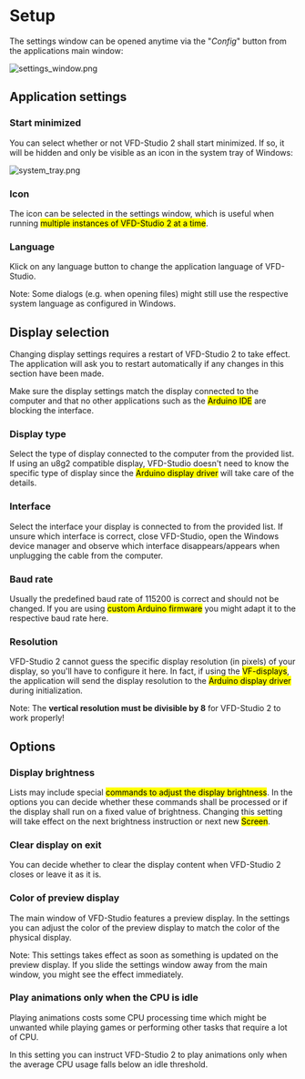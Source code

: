 # Setup

The settings window can be opened anytime via the "*Config*" button from the applications main window:

![settings_window.png](E:\Projekte\VFD-Studio2\git\doc\settings_window.png)

## Application settings

### Start minimized

You can select whether or not VFD-Studio 2 shall start minimized. If so, it will be hidden and only be visible as an icon in the system tray of Windows:

![system_tray.png](E:\Projekte\VFD-Studio2\git\doc\system_tray.png)

### Icon

The icon can be selected in the settings window, which is useful when running <mark>multiple instances of VFD-Studio 2 at a time</mark>.

### Language

Klick on any language button to change the application language of VFD-Studio.

Note: Some dialogs (e.g. when opening files) might still use the respective system language as configured in Windows.

## Display selection

Changing display settings requires a restart of VFD-Studio 2 to take effect. The application will ask you to restart automatically if any changes in this section have been made.

Make sure the display settings match the display connected to the computer and that no other applications such as the <mark>Arduino IDE</mark> are blocking the interface.

### Display type

Select the type of display connected to the computer from the provided list. 
If using an u8g2 compatible display, VFD-Studio doesn't need to know the specific type of display since the <mark>Arduino display driver</mark> will take care of the details.

### Interface

Select the interface your display is connected to from the provided list. If unsure which interface is correct, close VFD-Studio, open the Windows device manager and observe which interface disappears/appears when unplugging the cable from the computer.

### Baud rate

Usually the predefined baud rate of 115200 is correct and should not be changed. If you are using <mark>custom Arduino firmware</mark> you might adapt it to the respective baud rate here.

### Resolution

VFD-Studio 2 cannot guess the specific display resolution (in pixels) of your display, so you'll have to configure it here. In fact, if using the <mark>VF-displays</mark>, the application will send the display resolution to the <mark>Arduino display driver</mark> during initialization.

Note: The **vertical resolution must be divisible by 8** for VFD-Studio 2 to work properly!

## Options

### Display brightness

Lists may include special <mark>commands to adjust the display brightness</mark>. In the options you can decide whether these commands shall be processed or if the display shall run on a fixed value of brightness. Changing this setting will take effect on the next brightness instruction or next new <mark>Screen</mark>.

### Clear display on exit

You can decide whether to clear the display content when VFD-Studio 2 closes or leave it as it is.

### Color of preview display

The main window of VFD-Studio features a preview display. In the settings you can adjust the color of the preview display to match the color of the physical display.

Note: This settings takes effect as soon as something is updated on the preview display. If you slide the settings window away from the main window, you might see the effect immediately.

### Play animations only when the CPU is idle

Playing animations costs some CPU processing time which might be unwanted while playing games or performing other tasks that require a lot of CPU.

In this setting you can instruct VFD-Studio 2 to play animations only when the average CPU usage falls below an idle threshold.
